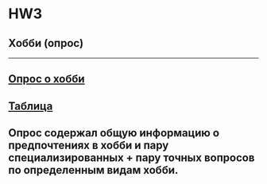 # HW3
## Хобби (опрос)
***
## [Опрос о хобби](https://docs.google.com/forms/d/e/1FAIpQLSdqpG2lyO5heW4ZUUSmZhXMjq7UduiKVGEUBvgTNs57_9pk5g/viewanalytics)
## [Таблица](https://docs.google.com/spreadsheets/d/1cJ08ZPchGrrjZVHgt5KrQRG3D9d5gg0tN0tkwkwgNDg/edit#gid=1792750974)
## Опрос содержал общую информацию о предпочтениях в хобби и пару специализированных + пару точных вопросов по определенным видам хобби. 
